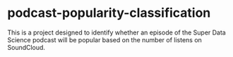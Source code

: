# podcast-popularity-classification
This is a project designed to identify whether an episode of the Super Data Science podcast will be popular based on the number of listens on SoundCloud.
